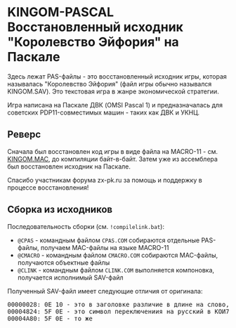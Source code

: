 ﻿# KINGOM-PASCAL Восстановленный исходник "Королевство Эйфория" на Паскале

Здесь лежат PAS-файлы - это восстановленный исходник игры, которая называлась "Королевство Эйфория"
(файл игры обычно назывался KINGOM.SAV).
Это текстовая игра в жанре экономической стратегии.

Игра написана на Паскале ДВК (OMSI Pascal 1) и предназначалась для советских PDP11-совместимых машин - таких как ДВК и УКНЦ.

## Реверс

Сначала был восстановлен код игры в виде файла на MACRO-11 - см. [KINGOM.MAC](https://github.com/nzeemin/uknc-various/blob/master/KINGOM/KINGOM.MAC), до компиляции байт-в-байт.
Затем уже из ассемблера был восстановлен исходник на Паскале.

Спасибо участникам форума zx-pk.ru за помощь и поддержку в процессе восстановления!

## Сборка из исходников

Последовательность сборки (см. <code>!compilelink.bat</code>):
 - <code>@CPAS</code> - командным файлом <code>CPAS.COM</code> собираются отдельные PAS-файлы, получаем MAC-файлы на языке MACRO-11
 - <code>@CMACRO</code> - командным файлом <code>CMACRO.COM</code> собираются MAC-файлы, получаются объектные файлы
 - <code>@CLINK</code> - командным файлом <code>CLINK.COM</code> выполняется компоновка, получается исполнимый SAV-файл

Полученный SAV-файл имеет следующие отличия от оригинала:
<pre>
00000028: 0E 10 - это в заголовке различие в длине на слово, возможно, из-за другой версии компилятора или линковщика
00004824: 5F 0E - это символ переключениия на русский в КОИ7 я заменил на "_"
00004A80: 5F 0E - то же
</pre>
